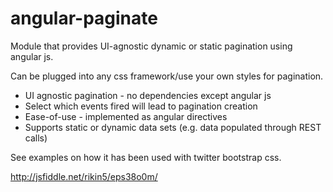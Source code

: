 angular-paginate
================

Module that provides UI-agnostic dynamic or static pagination using angular js.

Can be plugged into any css framework/use your own styles for pagination.

- UI agnostic pagination - no dependencies except angular js
- Select which events fired will lead to pagination creation
- Ease-of-use - implemented as angular directives
- Supports static or dynamic data sets (e.g. data populated through REST calls)

See examples on how it has been used with twitter bootstrap css.

http://jsfiddle.net/rikin5/eps38o0m/

